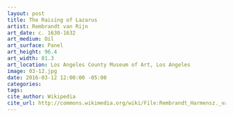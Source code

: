 ```yaml
---
layout: post
title: The Raising of Lazarus
artist: Rembrandt van Rijn
art_date: c. 1630-1632
art_medium: Oil
art_surface: Panel
art_height: 96.4
art_width: 81.3
art_location: Los Angeles County Museum of Art, Los Angeles
image: 03-12.jpg
date: 2016-03-12 12:00:00 -05:00
categories:
tags:
cite_author: Wikipedia
cite_url: http://commons.wikimedia.org/wiki/File:Rembrandt_Harmensz._van_Rijn_-_The_Raising_of_Lazarus_-_Google_Art_Project.jpg
---
```

